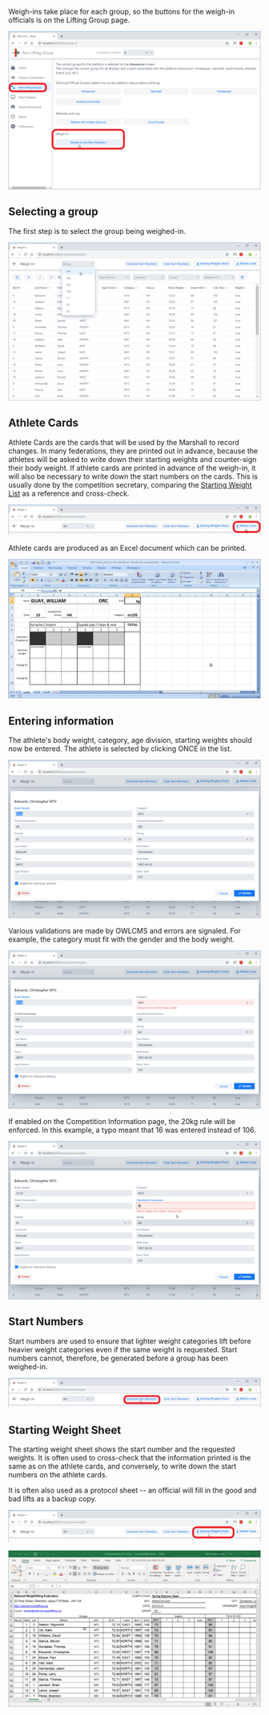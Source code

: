 Weigh-ins take place for each group, so the buttons for the weigh-in officials is on the Lifting Group page.

![010_Weighin](img/WeighIn/010_Weighin.png)

## Selecting a group

The first step is to select the group being weighed-in.

![012_selectGroup](img/WeighIn/012_selectGroup.png)

## Athlete Cards

Athlete Cards are the cards that will be used by the Marshall to record changes.  In many federations, they are printed out in advance, because the athletes will be asked to write down their starting weights and counter-sign their body weight.  If athlete cards are printed in advance of the weigh-in, it will also be necessary to write down the start numbers on the cards.  This is usually done by the competition secretary, comparing the [Starting Weight List](#starting-weight-list) as a reference and cross-check.

![040_AthleteCards](img/WeighIn/040_AthleteCards.png)

Athlete cards are produced as an Excel document which can be printed.

![LifterCards](img/Documents/LifterCards.png)

## Entering information

The athlete's body weight, category, age division, starting weights should now be entered.  The athlete is selected by clicking ONCE in the list.

![020_selectAthlete](img/WeighIn/020_selectAthlete.png)

Various validations are made by OWLCMS and errors are signaled. For example, the category must fit with the gender and the body weight.

![022_wrongCategory](img/WeighIn/022_wrongCategory.png)

If enabled on the Competition Information page, the 20kg rule will be enforced. In this example, a typo meant that 16 was entered instead of 106.

![024_wrongStartingWeight](img/WeighIn/024_wrongStartingWeight.png)

## Start Numbers

Start numbers are used to ensure that lighter weight categories lift before heavier weight categories even if the same weight is requested.  Start numbers cannot, therefore, be generated before a group has been weighed-in.

![030_StartNumbers](img/WeighIn/030_StartNumbers.png)

## Starting Weight Sheet

The starting weight sheet shows the start number and the requested weights.  It is often used to cross-check that the information printed is the same as on the athlete cards, and conversely, to write down the start numbers on the athlete cards.

It is often also used as a protocol sheet -- an official will fill in the good and bad lifts as a backup copy.

![032_StartingWeights](img/WeighIn/032_StartingWeights.png)

![034_StartingWeights](img/WeighIn/034_StartingWeights.png)

